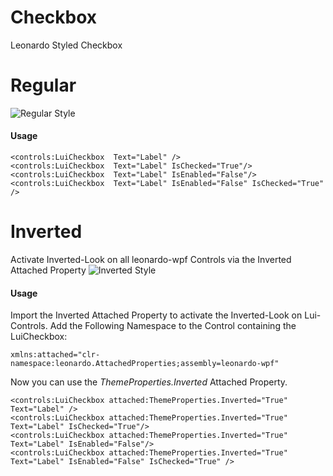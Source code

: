 # Checkbox
Leonardo Styled Checkbox 

# Regular
![Regular Style](https://github.com/q2g/leonardo-wpf/blob/master/docs/pictures/checkbox_regular.png)
#### Usage
```
<controls:LuiCheckbox  Text="Label" />
<controls:LuiCheckbox  Text="Label" IsChecked="True"/>
<controls:LuiCheckbox  Text="Label" IsEnabled="False"/>
<controls:LuiCheckbox  Text="Label" IsEnabled="False" IsChecked="True" />
```
# Inverted
Activate Inverted-Look on all leonardo-wpf Controls via the Inverted Attached Property
![Inverted Style](https://github.com/q2g/leonardo-wpf/blob/master/docs/pictures/checkbox_inverted.png)
#### Usage
Import the Inverted Attached Property to activate the Inverted-Look on Lui-Controls.
Add the Following Namespace to the Control containing the LuiCheckbox:
```
xmlns:attached="clr-namespace:leonardo.AttachedProperties;assembly=leonardo-wpf"
```
Now you can use the *ThemeProperties.Inverted* Attached Property.
```
<controls:LuiCheckbox attached:ThemeProperties.Inverted="True"  Text="Label" />
<controls:LuiCheckbox attached:ThemeProperties.Inverted="True"  Text="Label" IsChecked="True"/>
<controls:LuiCheckbox attached:ThemeProperties.Inverted="True"  Text="Label" IsEnabled="False"/>
<controls:LuiCheckbox attached:ThemeProperties.Inverted="True"  Text="Label" IsEnabled="False" IsChecked="True" />
```

